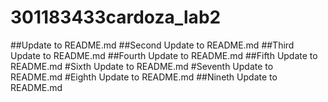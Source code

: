 # 301183433cardoza_lab2
##Update to README.md
##Second Update to README.md
##Third Update to README.md
##Fourth Update to README.md
##Fifth Update to README.md
#Sixth Update to README.md
#Seventh Update to README.md
#Eighth Update to README.md
##Nineth Update to README.md
